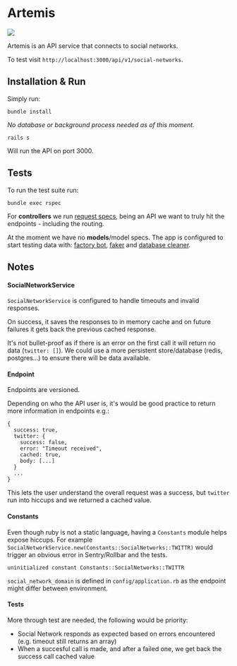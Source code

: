 # Artemis

![](https://i.imgur.com/j6rOu9y.gif)

Artemis is an API service that connects to social networks.

To test visit `http://localhost:3000/api/v1/social-networks`.

## Installation & Run


Simply run:
```
bundle install
```

*No database or background process needed as of this moment.*


```
rails s
```

Will run the API on port 3000.


## Tests

To run the test suite run:
```
bundle exec rspec
``` 

For **controllers** we run [request specs](https://relishapp.com/rspec/rspec-rails/docs/request-specs/request-spec), being an API we want to truly hit the endpoints - including the routing.

At the moment we have no **models**/model specs. The app is configured to start testing data with: [factory bot](https://github.com/thoughtbot/factory_bot_rails), [faker](https://github.com/faker-ruby/faker) and [database cleaner](https://github.com/DatabaseCleaner/database_cleaner).


## Notes

#### SocialNetworkService

`SocialNetworkService` is configured to handle timeouts and invalid responses.

On success, it saves the responses to in memory cache and on future failures it gets back the previous cached response.

It's not bullet-proof as if there is an error on the first call it will return no data (`twitter: []`).  We could use a more persistent store/database (redis, postgres...) to  ensure there will be data available.

#### Endpoint

Endpoints are versioned.

Depending on who the API user is, it's would be good practice to return more information in endpoints e.g.:

```
{
  success: true,
  twitter: {
    success: false,
    error: "Timeout received",
    cached: true,
    body: [...]
  }
  ...
}
```

This lets the user understand the overall request was a success, but `twitter` run into hiccups and we returned a cached value.


#### Constants

Even though ruby is not a static language, having a `Constants` module helps expose hiccups. For example `SocialNetworkService.new(Constants::SocialNetworks::TWITTR)` would trigger an obvious error in Sentry/Rollbar and the tests.

```
uninitialized constant Constants::SocialNetworks::TWITTR
```

`social_network_domain` is defined in `config/application.rb` as the endpoint might differ between environment.

#### Tests

More through test are needed, the following would be priority:

- Social Network responds as expected based on errors encountered (e.g. timeout still returns an array)
- When a succesful call is made, and after a failed one, we get back the success call cached value 